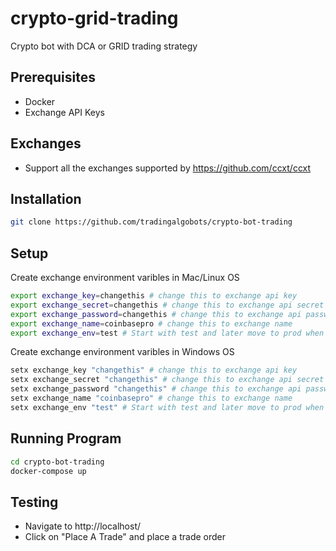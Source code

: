 # crypto-grid-trading

Crypto bot with DCA or GRID trading strategy

## Prerequisites

- Docker
- Exchange API Keys

## Exchanges

- Support all the exchanges supported by https://github.com/ccxt/ccxt

## Installation

```sh
git clone https://github.com/tradingalgobots/crypto-bot-trading
```

## Setup

Create exchange environment varibles in Mac/Linux OS

```sh
export exchange_key=changethis # change this to exchange api key
export exchange_secret=changethis # change this to exchange api secret
export exchange_password=changethis # change this to exchange api password. Only some exchanges require this.
export exchange_name=coinbasepro # change this to exchange name
export exchange_env=test # Start with test and later move to prod when comfortable
```

Create exchange environment varibles in Windows OS

```sh
setx exchange_key "changethis" # change this to exchange api key
setx exchange_secret "changethis" # change this to exchange api secret
setx exchange_password "changethis" # change this to exchange api password. Only some exchanges require this.
setx exchange_name "coinbasepro" # change this to exchange name
setx exchange_env "test" # Start with test and later move to prod when comfortable
```

## Running Program

```sh
cd crypto-bot-trading
docker-compose up
```

## Testing

- Navigate to http://localhost/
- Click on "Place A Trade" and place a trade order
